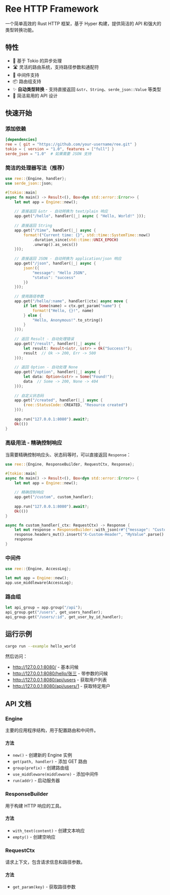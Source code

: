 # Ree HTTP Framework

一个简单高效的 Rust HTTP 框架，基于 Hyper 构建，提供简洁的 API 和强大的类型转换功能。

## 特性

- 🚀 基于 Tokio 的异步处理
- 🛣️ 灵活的路由系统，支持路径参数和通配符
- 🔧 中间件支持
- 📦 路由组支持
- ✨ **自动类型转换** - 支持直接返回 `&str`、`String`、`serde_json::Value` 等类型
- 🎯 简洁易用的 API 设计

## 快速开始

### 添加依赖

```toml
[dependencies]
ree = { git = "https://github.com/your-username/ree.git" }
tokio = { version = "1.0", features = ["full"] }
serde_json = "1.0"  # 如果需要 JSON 支持
```

### 简洁的处理器写法（推荐）

```rust
use ree::{Engine, handler};
use serde_json::json;

#[tokio::main]
async fn main() -> Result<(), Box<dyn std::error::Error>> {
    let mut app = Engine::new();
    
    // 直接返回 &str - 自动转换为 text/plain 响应
    app.get("/hello", handler(|_| async { "Hello, World!" }));
    
    // 直接返回 String
    app.get("/time", handler(|_| async { 
        format!("Current time: {}", std::time::SystemTime::now()
            .duration_since(std::time::UNIX_EPOCH)
            .unwrap().as_secs())
    }));
    
    // 直接返回 JSON - 自动转换为 application/json 响应
    app.get("/json", handler(|_| async { 
        json!({
            "message": "Hello JSON",
            "status": "success"
        })
    }));
    
    // 使用路径参数
    app.get("/hello/:name", handler(|ctx| async move {
        if let Some(name) = ctx.get_param("name") {
            format!("Hello, {}!", name)
        } else {
            "Hello, Anonymous!".to_string()
        }
    }));
    
    // 返回 Result - 自动处理错误
    app.get("/result", handler(|_| async {
        let result: Result<&str, &str> = Ok("Success!");
        result  // Ok -> 200, Err -> 500
    }));
    
    // 返回 Option - 自动处理 None
    app.get("/option", handler(|_| async {
        let data: Option<&str> = Some("Found!");
        data  // Some -> 200, None -> 404
    }));
    
    // 自定义状态码
    app.get("/created", handler(|_| async {
        (ree::StatusCode::CREATED, "Resource created")
    }));
    
    app.run("127.0.0.1:8080").await?;
    Ok(())
}
```

### 高级用法 - 精确控制响应

当需要精确控制响应头、状态码等时，可以直接返回 `Response`：

```rust
use ree::{Engine, ResponseBuilder, RequestCtx, Response};

#[tokio::main]
async fn main() -> Result<(), Box<dyn std::error::Error>> {
    let mut app = Engine::new();
    
    // 精确控制响应
    app.get("/custom", custom_handler);
    
    app.run("127.0.0.1:8080").await?;
    Ok(())
}

async fn custom_handler(_ctx: RequestCtx) -> Response {
    let mut response = ResponseBuilder::with_json(r#"{"message": "Custom response"}"#);
    response.headers_mut().insert("X-Custom-Header", "MyValue".parse().unwrap());
    response
}
```

### 中间件

```rust
use ree::{Engine, AccessLog};

let mut app = Engine::new();
app.use_middleware(AccessLog);
```

### 路由组

```rust
let api_group = app.group("/api");
api_group.get("/users", get_users_handler);
api_group.get("/users/:id", get_user_by_id_handler);
```

## 运行示例

```bash
cargo run --example hello_world
```

然后访问：
- http://127.0.0.1:8080/ - 基本问候
- http://127.0.0.1:8080/hello/张三 - 带参数的问候
- http://127.0.0.1:8080/api/users - 获取用户列表
- http://127.0.0.1:8080/api/users/1 - 获取特定用户

## API 文档

### Engine

主要的应用程序结构，用于配置路由和中间件。

#### 方法

- `new()` - 创建新的 Engine 实例
- `get(path, handler)` - 添加 GET 路由
- `group(prefix)` - 创建路由组
- `use_middleware(middleware)` - 添加中间件
- `run(addr)` - 启动服务器

### ResponseBuilder

用于构建 HTTP 响应的工具。

#### 方法

- `with_text(content)` - 创建文本响应
- `empty()` - 创建空响应

### RequestCtx

请求上下文，包含请求信息和路径参数。

#### 方法

- `get_param(key)` - 获取路径参数
